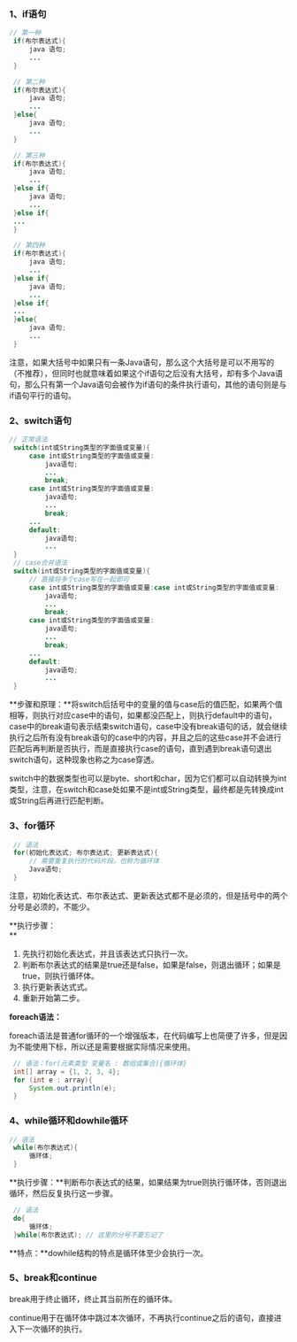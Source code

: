 ### 1、if语句

```java
// 第一种
 if(布尔表达式){
     java 语句;
     ...
 }

 // 第二种
 if(布尔表达式){
     java 语句;
     ...
 }else{
     java 语句;
     ...
 }

 // 第三种
 if(布尔表达式){
     java 语句;
     ...
 }else if{
     java 语句;
     ...
 }else if{
 ...
 }

 // 第四种
 if(布尔表达式){
     java 语句;
     ...
 }else if{
     java 语句;
     ...
 }else if{
 ...
 }else{
     java 语句;
     ...
 }
```

注意，如果大括号中如果只有一条Java语句，那么这个大括号是可以不用写的（不推荐），但同时也就意味着如果这个if语句之后没有大括号，却有多个Java语句，那么只有第一个Java语句会被作为if语句的条件执行语句，其他的语句则是与if语句平行的语句。

### 2、switch语句

```java
// 正常语法
 switch(int或String类型的字面值或变量){
     case int或String类型的字面值或变量:
         java语句;
         ...
         break;
     case int或String类型的字面值或变量:
         java语句;
         ...
         break;
     ...
     default:
         java语句;
         ...
 }
 // case合并语法
 switch(int或String类型的字面值或变量){
     // 直接将多个case写在一起即可
     case int或String类型的字面值或变量:case int或String类型的字面值或变量:
         java语句;
         ...
         break;
     case int或String类型的字面值或变量:
         java语句;
         ...
         break;
     ...
     default:
         java语句;
         ...
 }
```

**步骤和原理：**将switch后括号中的变量的值与case后的值匹配，如果两个值相等，则执行对应case中的语句，如果都没匹配上，则执行default中的语句，case中的break语句表示结束switch语句，case中没有break语句的话，就会继续执行之后所有没有break语句的case中的内容，并且之后的这些case并不会进行匹配后再判断是否执行，而是直接执行case的语句，直到遇到break语句退出switch语句，这种现象也称之为case穿透。

switch中的数据类型也可以是byte、short和char，因为它们都可以自动转换为int类型，注意，在switch和case处如果不是int或String类型，最终都是先转换成int或String后再进行匹配判断。

### 3、for循环

```java
 // 语法
 for(初始化表达式; 布尔表达式; 更新表达式){
     // 需要重复执行的代码片段，也称为循环体
     Java语句;
 }
```

注意，初始化表达式、布尔表达式、更新表达式都不是必须的，但是括号中的两个分号是必须的，不能少。

**执行步骤：  
**

1. 先执行初始化表达式，并且该表达式只执行一次。
2. 判断布尔表达式的结果是true还是false，如果是false，则退出循环；如果是true，则执行循环体。
3. 执行更新表达式式。
4. 重新开始第二步。

**foreach语法：**

foreach语法是普通for循环的一个增强版本，在代码编写上也简便了许多，但是因为不能使用下标，所以还是需要根据实际情况来使用。

```java
 // 语法：for(元素类型 变量名 : 数组或集合){循环体}
 int[] array = {1, 2, 3, 4};
 for (int e : array){
     System.out.println(e);
 }
```

### 4、while循环和dowhile循环

```java
// 语法
 while(布尔表达式){
     循环体;
 }
```

**执行步骤：**判断布尔表达式的结果，如果结果为true则执行循环体，否则退出循环，然后反复执行这一步骤。

```java
 // 语法
 do{
     循环体;
 }while(布尔表达式); // 这里的分号不要忘记了
```

**特点：**dowhile结构的特点是循环体至少会执行一次。

### 5、break和continue

break用于终止循环，终止其当前所在的循环体。

continue用于在循环体中跳过本次循环，不再执行continue之后的语句，直接进入下一次循环的执行。

